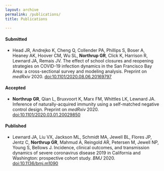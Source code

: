 ```yaml
---
layout: archive
permalink: /publications/
title: Publications

---
```

#### Submitted

- Head JR, Andrejko K, Cheng Q, Collender PA, Phillips S, Boser A, Heaney AK, Hoover CM, Wu SL, <b>Northrup GR</b>, Click K, Harrison R, Lewnard JA, Remais JV. The effect of school closures and reopening strategies on COVID-19 infection dynamics in the San Francisco Bay Area: a cross-sectional survey and modeling analysis. Preprint on <i>medRxiv</i> 2020. <a href="https://doi.org/10.1101/2020.08.06.20169797" target="_blank"> doi:10.1101/2020.08.06.20169797 </a>

#### Accepted

- <b>Northrup GR</b>, Qian L, Bruxvoort K, Marx FM, Whittles LK, Lewnard JA. Inference of naturally-acquired immunity using a self-matched negative control design. Preprint on <i>medRxiv</i> 2020. <a href="https://doi.org/10.1101/2020.03.01.20029850" target="_blank"> doi:10.1101/2020.03.01.20029850 </a>

#### Published

- Lewnard JA, Liu VX, Jackson ML, Schmidt MA, Jewell BL, Flores JP, Jentz C, <b>Northrup GR</b>, Mahmud A, Reingold AR, Petersen M, Jewell NP, Young S, Bellows J. Incidence, clinical outcomes, and transmission dynamics of severe coronavirus disease 2019 in California and Washington: prospective cohort study. <i>BMJ</i> 2020. <a href="https://doi.org/10.1136/bmj.m1090" target="_blank"> doi:10.1136/bmj.m1090 </a>
